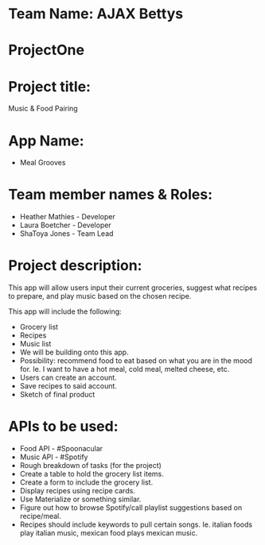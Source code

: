 # Team Name: AJAX Bettys
# ProjectOne

# Project title:
Music & Food Pairing 
# App Name:
* Meal Grooves

# Team member names & Roles:
* Heather Mathies - Developer
* Laura Boetcher - Developer
* ShaToya Jones - Team Lead

# Project description:
This app will allow users input their current groceries, suggest what recipes to prepare, and play music based on the chosen recipe.

This app will include the following:
* Grocery list
* Recipes
* Music list
* We will be building onto this app.
* Possibility: recommend food to eat based on what you are in the mood for. Ie. I want to have a hot meal, cold meal, melted cheese, etc. 
* Users can create an account.
* Save recipes to said account.
* Sketch of final product

# APIs to be used: 
* Food API - #Spoonacular
* Music API - #Spotify
* Rough breakdown of tasks (for the project)
* Create a table to hold the grocery list items.
* Create a form to include the grocery list.
* Display recipes using recipe cards.
* Use Materialize or something similar.
* Figure out how to browse Spotify/call playlist suggestions based on recipe/meal.
* Recipes should include keywords to pull certain songs. Ie. italian foods play italian music, mexican food plays mexican music.
